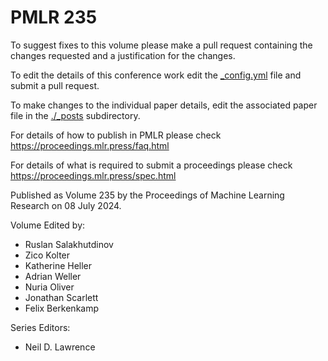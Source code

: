 # PMLR 235

To suggest fixes to this volume please make a pull request containing the changes requested and a justification for the changes.

To edit the details of this conference work edit the [_config.yml](./_config.yml) file and submit a pull request.

To make changes to the individual paper details, edit the associated paper file in the [./_posts](./_posts) subdirectory.

For details of how to publish in PMLR please check https://proceedings.mlr.press/faq.html

For details of what is required to submit a proceedings please check https://proceedings.mlr.press/spec.html



Published as Volume 235 by the Proceedings of Machine Learning Research on 08 July 2024.

Volume Edited by:
  * Ruslan Salakhutdinov
  * Zico Kolter
  * Katherine Heller
  * Adrian Weller
  * Nuria Oliver
  * Jonathan Scarlett
  * Felix Berkenkamp

Series Editors:
  * Neil D. Lawrence
